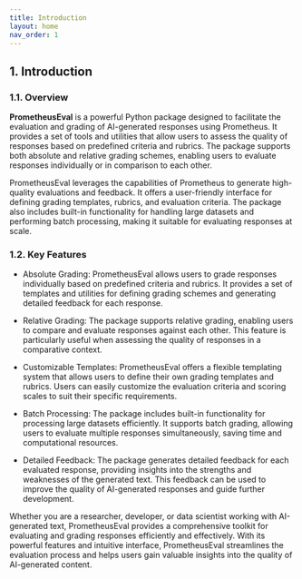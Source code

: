 ```yaml
---
title: Introduction
layout: home
nav_order: 1
---
```


## 1. Introduction

### 1.1. Overview

**PrometheusEval** is a powerful Python package designed to facilitate the evaluation and grading of AI-generated responses using Prometheus. It provides a set of tools and utilities that allow users to assess the quality of responses based on predefined criteria and rubrics. The package supports both absolute and relative grading schemes, enabling users to evaluate responses individually or in comparison to each other.

PrometheusEval leverages the capabilities of Prometheus to generate high-quality evaluations and feedback. It offers a user-friendly interface for defining grading templates, rubrics, and evaluation criteria. The package also includes built-in functionality for handling large datasets and performing batch processing, making it suitable for evaluating responses at scale.

### 1.2. Key Features

- Absolute Grading: PrometheusEval allows users to grade responses individually based on predefined criteria and rubrics. It provides a set of templates and utilities for defining grading schemes and generating detailed feedback for each response.

- Relative Grading: The package supports relative grading, enabling users to compare and evaluate responses against each other. This feature is particularly useful when assessing the quality of responses in a comparative context.

- Customizable Templates: PrometheusEval offers a flexible templating system that allows users to define their own grading templates and rubrics. Users can easily customize the evaluation criteria and scoring scales to suit their specific requirements.

- Batch Processing: The package includes built-in functionality for processing large datasets efficiently. It supports batch grading, allowing users to evaluate multiple responses simultaneously, saving time and computational resources.

- Detailed Feedback: The package generates detailed feedback for each evaluated response, providing insights into the strengths and weaknesses of the generated text. This feedback can be used to improve the quality of AI-generated responses and guide further development.

Whether you are a researcher, developer, or data scientist working with AI-generated text, PrometheusEval provides a comprehensive toolkit for evaluating and grading responses efficiently and effectively. With its powerful features and intuitive interface, PrometheusEval streamlines the evaluation process and helps users gain valuable insights into the quality of AI-generated content.